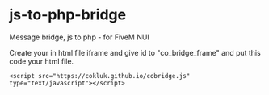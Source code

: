 # js-to-php-bridge
Message bridge, js to php - for FiveM NUI




Create your in html file iframe and give id to "co_bridge_frame" and put this code your html file.

```
<script src="https://cokluk.github.io/cobridge.js" type="text/javascript"></script>
```
